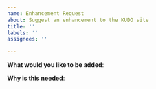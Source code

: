 ```yaml
---
name: Enhancement Request
about: Suggest an enhancement to the KUDO site
title: ''
labels: ''
assignees: ''

---
```


<!-- Please only use this template for submitting enhancement requests.
Implementing your enhancement will follow the KEP process: https://github.com/kudobuilder/kudo/blob/master/keps/0001-kep-process.md
-->

**What would you like to be added**:

**Why is this needed**:
